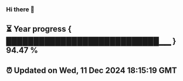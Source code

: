 ### Hi there 👋
⏳ Year progress { ████████████████████████████▁▁ } 94.47 %
---
⏰ Updated on Wed, 11 Dec 2024 18:15:19 GMT
---
